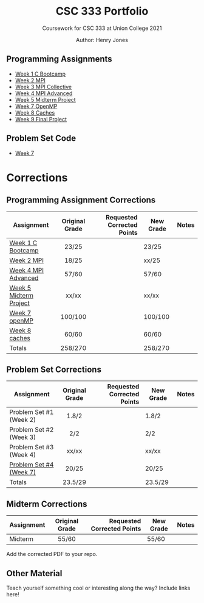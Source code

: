 # <center>CSC 333 Portfolio</center>
<center>Coursework for CSC 333 at Union College 2021

Author: Henry Jones</center>

## Programming Assignments

* [Week 1 C Bootcamp](week-1-c-bootcamp/)
* [Week 2 MPI](week-2-mpi/)
* [Week 3 MPI Collective](week-3-mpi-collective/)
* [Week 4 MPI Advanced](week-4-mpi-advanced/)
* [Week 5 Midterm Project](week-5-midterm-project/)
* [Week 7 OpenMP](week-7-openmp/)
* [Week 8 Caches](week-8-caches/)
* [Week 9 Final Project](week-9-final-project/)

## Problem Set Code

* [Week 7](problem-sets/week7)

# Corrections

## Programming Assignment Corrections

| Assignment                                                |  Original Grade   | Requested Corrected Points  | New Grade   | Notes                       |
|-----------------------------------------------------------|:-----------------:|----------------------------:|-------------|-----------------------------|
| [Week 1 C Bootcamp](week-1-c-bootcamp/)                   | 23/25             |                             | 23/25       |                             |
| [Week 2 MPI](week-2-mpi/)                                 | 18/25             |                             | xx/25       |                             |
| [Week 4 MPI Advanced](week-4-mpi-advanced/)               | 57/60             |                             | 57/60       |                             |
| [Week 5 Midterm Project](week-5-midterm-project/)         | xx/xx             |                             | xx/xx       |                             |
| [Week 7 openMP](week-7-openmp/)                           | 100/100           |                             | 100/100     |                             |
| [Week 8 caches](week-8-caches/)                           | 60/60             |                             | 60/60       |                             |
| Totals                                                    | 258/270           |                             | 258/270     |                             |

## Problem Set Corrections

| Assignment                                                |  Original Grade   | Requested Corrected Points  | New Grade   | Notes                       |
|-----------------------------------------------------------|:-----------------:|----------------------------:|-------------|-----------------------------|
| Problem Set #1 (Week 2)                                   | 1.8/2             |                             | 1.8/2       |                             |
| Problem Set #2 (Week 3)                                   | 2/2               |                             | 2/2         |                             |
| Problem Set #3 (Week 4)                                   | xx/xx             |                             | xx/xx       |                             |
| [Problem Set #4 (Week 7)](problem-sets/week7)             | 20/25             |                             | 20/25       |                             |
| Totals                                                    | 23.5/29           |                             | 23.5/29     |                             |

## Midterm Corrections

| Assignment                                                |  Original Grade   | Requested Corrected Points  | New Grade   | Notes                       |
|-----------------------------------------------------------|:-----------------:|----------------------------:|-------------|-----------------------------|
| Midterm                                                   | 55/60             |                             | 55/60       |                             |

Add the corrected PDF to your repo.

## Other Material

Teach yourself something cool or interesting along the way? Include links here!
